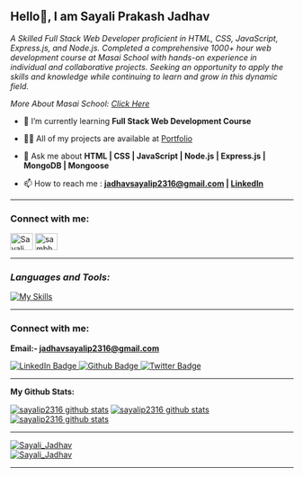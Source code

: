 **<h2> Hello👋, I am Sayali Prakash Jadhav</h2>**

<p class="empty"><em>

  A Skilled Full Stack Web Developer proficient in HTML, CSS, JavaScript, Express.js, and Node.js. Completed a comprehensive 1000+ hour web development course at Masai School with hands-on experience in individual and collaborative projects. Seeking an opportunity to apply the skills and knowledge while continuing to learn and grow in this dynamic field.
<p>More About Masai School: <a href="https://masaischool.com/">Click Here</a></p>
</em></p>


<!-- <p align="left"> <a href="https://twitter.com/" target="blank"><img src="https://img.shields.io/twitter/follow/?logo=twitter&style=for-the-badge" alt="" /></a> </p> -->



- 🌱 I’m currently learning **Full Stack Web Development Course**

- 👨‍💻 All of my projects are available at <a href='https://sayalip2316.github.io/'>Portfolio</a>

- 💬 Ask me about **HTML | CSS | JavaScript | Node.js | Express.js | MongoDB | Mongoose**

<!-- - All my project's are availalbe in portfolio : **[rushikeshbhomale@gmail.com](mailto:rushikeshbhomale@gmail.com) -->

- 📫 How to reach me : **[jadhavsayalip2316@gmail.com](mailto:jadhavsayalip2316@gmail.com) | [LinkedIn](https://www.linkedin.com/in/sayali-jadhav-13b84025b/)**

<!-- - 📄 Know about my experiences [name](link should be added here) -->
---
<h3 align="left">Connect with me:</h3>
<p align="left">
<a href="https://linkedin.com/in/sayali-jadhav-13b84025b" target="blank"><img align="center" src="https://raw.githubusercontent.com/rahuldkjain/github-profile-readme-generator/master/src/images/icons/Social/linked-in-alt.svg" alt="Sayali Jadhav" height="30" width="40" /></a>
 <a href="https://sayalip2316.github.io/" target="blank"><img align="center" src="https://cdn-icons-png.flaticon.com/128/3281/3281289.png" alt="sambhaji dhore" height="30" width="40" /></a>
</p>
<!-- <img align="center" width="100%" height="400px" src="https://camo.githubusercontent.com/374987f773148e46b1851b9e3bc4bf71b182562dd002620ef3e4263cb3997130/68747470733a2f2f6d69726f2e6d656469756d2e636f6d2f6d61782f3837352f312a7164415731546a434e353768316c6275757a766368672e676966"  alt=""> -->

---
**<i><h3 align="left">Languages and Tools:</h3></i>**

  <div align="left">

   [![My Skills](https://skillicons.dev/icons?i=html,css,js,nodejs,express,mongodb,github,netlify,vscode,mongoose)](#)

  </div>

---
**<h3 align="left">Connect with me:</h3>**

**Email:- jadhavsayalip2316@gmail.com**

<div id="badges">
  <a href="https://www.linkedin.com/in/sayali-jadhav-13b84025b/">
    <img src="https://img.shields.io/badge/LinkedIn-blue?style=for-the-badge&logo=linkedin&logoColor=white" alt="LinkedIn Badge"/>
  </a>
  <a href="https://sayalip2316.github.io/">
    <img src="https://img.shields.io/badge/portfolio-black?style=for-the-badge&logo=github&logoColor=white" alt="Github Badge"/>
  </a>
<!--   <a href="your-twitter-URL">
    <img src="https://img.shields.io/badge/Twitter-blue?style=for-the-badge&logo=twitter&logoColor=white" alt="Twitter Badge"/>
  </a> -->
  <a href="#">
    <img src="https://komarev.com/ghpvc/?style=for-the-badge&username=sayalip2316" alt="Twitter Badge"/>
  </a>
</div>

<p align="left">
</p>

---



**My Github Stats:**

 <a href="https://github.com/sayalip2316"><img align="center" src="https://github-readme-stats.vercel.app/api?username=sayalip2316&show_icons=true&include_all_commits=true&theme=buefy&hide_border=true" alt="sayalip2316 github stats" /></a>  <a href="https://github.com/sayalip2316"><img align="center" src="https://github-readme-stats.vercel.app/api/top-langs/?username=sayalip2316&layout=compact&theme=buefy&hide_border=true" alt="sayalip2316 github stats" /></a>   <a href="https://github.com/sayalip2316"><img align="center" src="https://github-readme-streak-stats.herokuapp.com/?user=sayalip2316&" alt="sayalip2316 github stats" /></a>  

<!-- <div style="display: grid; grid-template-columns: repeat(2, 500px);">
 <img class="img" height:"120%" src="https://github-readme-stats.vercel.app/api?username=rbhomale17&show_icons=true" />
 <img class="img" height:"150%" src="https://github-readme-stats.vercel.app/api/top-langs/?username=rbhomale17&layout=compact" />
 <!-- --- -->
 <!-- <img class="img" height:"150%" align="center" src="https://github-readme-streak-stats.herokuapp.com/?user=rbhomale17&" alt="Rushikesh_Bhomale" /> -->
 <!-- </div> -->

<!-- <p align="left"> <img class="img" height:"150%" align="center" src="https://github-readme-streak-stats.herokuapp.com/?user=rbhomale17&" alt="Rushikesh_Bhomale" /></a> </p> -->

---

 <a href="https://github.com/sayalip2316"><img src="https://github-profile-trophy.vercel.app/?username=sayalip2316" alt="Sayali_Jadhav" /></a>  
  <a href="https://github.com/sayalip2316"><img src="https://github-contributor-stats.vercel.app/api?username=sayalip2316&limit=5&combine_all_yearly_contributions=true" alt="Sayali_Jadhav" /></a>  


<!-- <p align="left"> <a href="https://github.com/ryo-ma/github-profile-trophy"><img src="https://github-profile-trophy.vercel.app/?username=rbhomale17" alt="Rushikesh_Bhomale" /></a> </p> -->

---

